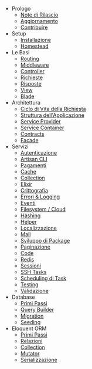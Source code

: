 - Prologo
    - [Note di Rilascio](/documentazione/5.1/note-rilascio)
    - [Aggiornamento](/documentazione/5.1/aggiornamento)
    - [Contribuire](/documentazione/5.1/contribuire)
- Setup
    - [Installazione](/documentazione/5.1/installazione)
    - [Homestead](/documentazione/5.1/homestead)
- Le Basi
    - [Routing](/documentazione/5.1/routing)
    - [Middleware](/documentazione/5.1/middleware)
    - [Controller](/documentazione/5.1/controller)
    - [Richieste](/documentazione/5.1/richieste)
    - [Risposte](/documentazione/5.1/risposte)
    - [View](/documentazione/5.1/view)
    - [Blade](/documentazione/5.1/blade)
- Architettura
    - [Ciclo di Vita della Richiesta](/documentazione/5.1/ciclo-vita-richiesta)
    - [Struttura dell'Applicazione](/documentazione/5.1/struttura-applicazione)
    - [Service Provider](/documentazione/5.1/provider)
    - [Service Container](/documentazione/5.1/container)
    - [Contracts](/documentazione/5.1/contracts)
    - [Facade](/documentazione/5.1/facade)
- Servizi
    - [Autenticazione](/documentazione/5.1/autenticazione)
    - [Artisan CLI](/documentazione/5.1/artisan)
    - [Pagamenti](/documentazione/5.1/pagamenti)
    - [Cache](/documentazione/5.1/cache)
    - [Collection](/documentazione/5.1/collection)
    - [Elixir](/documentazione/5.1/elixir)
    - [Crittografia](/documentazione/5.1/crittografia)
    - [Errori & Logging](/documentazione/5.1/errori-logging)
    - [Eventi](/documentazione/5.1/eventi)
    - [Filesystem / Cloud](/documentazione/5.1/filesystem)
    - [Hashing](/documentazione/5.1/hashing)
    - [Helper](/documentazione/5.1/helper)
    - [Localizzazione](/documentazione/5.1/localizzazione)
    - [Mail](/documentazione/5.1/mail)
    - [Sviluppo di Package](/documentazione/5.1/sviluppo-package)
    - [Paginazione](/documentazione/5.1/paginazione)
    - [Code](/documentazione/5.1/code)
    - [Redis](/documentazione/5.1/redis)
    - [Sessioni](/documentazione/5.1/sessioni)
    - [SSH Tasks](/documentazione/5.1/envoy)
    - [Scheduling di Task](/documentazione/5.1/scheduling)
    - [Testing](/documentazione/5.1/testing)
    - [Validazione](/documentazione/5.1/validazione)
- Database
    - [Primi Passi](/documentazione/5.1/database)
    - [Query Builder](/documentazione/5.1/database-query-builder)
    - [Migration](/documentazione/5.1/database-migration)
    - [Seeding](/documentazione/5.1/database-seeding)
- Eloquent ORM
    - [Primi Passi](/documentazione/5.1/eloquent)
    - [Relazioni](/documentazione/5.1/eloquent-relazioni)
    - [Collection](/documentazione/5.1/eloquent-collection)
    - [Mutator](/documentazione/5.1/eloquent-mutator)
    - [Serializzazione](/documentazione/5.1/eloquent-serializzazione)
